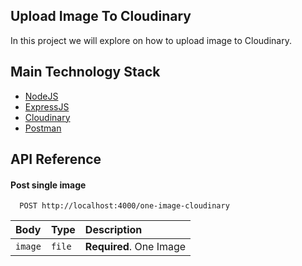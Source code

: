 ## Upload Image To Cloudinary
In this project we will explore on how to upload image to Cloudinary.

## Main Technology Stack
- [NodeJS](https://nodejs.org/en/)
- [ExpressJS](https://expressjs.com/)
- [Cloudinary](https://cloudinary.com/)
- [Postman](https://postman.com/)


## API Reference

#### Post single image

```
  POST http://localhost:4000/one-image-cloudinary
```

| Body | Type     | Description                |
| :-------- | :------- | :------------------------- |
| `image` | `file` | **Required**. One Image |
